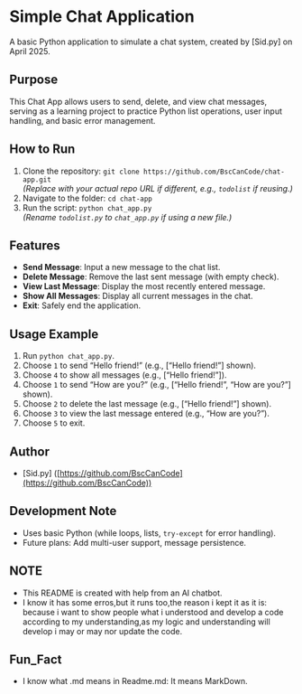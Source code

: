 # Simple Chat Application
A basic Python application to simulate a chat system, created by [Sid.py] on April 2025.

## Purpose
This Chat App allows users to send, delete, and view chat messages, serving as a learning project to practice Python list operations, user input handling, and basic error management.

## How to Run
1. Clone the repository: `git clone https://github.com/BscCanCode/chat-app.git`  
   *(Replace with your actual repo URL if different, e.g., `todolist` if reusing.)*
2. Navigate to the folder: `cd chat-app`
3. Run the script: `python chat_app.py`  
   *(Rename `todolist.py` to `chat_app.py` if using a new file.)*

## Features
- **Send Message**: Input a new message to the chat list.
- **Delete Message**: Remove the last sent message (with empty check).
- **View Last Message**: Display the most recently entered message.
- **Show All Messages**: Display all current messages in the chat.
- **Exit**: Safely end the application.

## Usage Example
1. Run `python chat_app.py`.
2. Choose `1` to send “Hello friend!” (e.g., [“Hello friend!”] shown).
3. Choose `4` to show all messages (e.g., [“Hello friend!”]).
4. Choose `1` to send “How are you?” (e.g., [“Hello friend!”, “How are you?”] shown).
5. Choose `2` to delete the last message (e.g., [“Hello friend!”] shown).
6. Choose `3` to view the last message entered (e.g., “How are you?”).
7. Choose `5` to exit.

## Author
- [Sid.py] ([https://github.com/BscCanCode](https://github.com/BscCanCode))

## Development Note
- Uses basic Python (while loops, lists, `try-except` for error handling).
- Future plans: Add multi-user support, message persistence.

## NOTE
- This README is created with help from an AI chatbot.
- I know it has some erros,but it runs too,the reason i kept it as it is: because i want to show people what i understood and develop a code according to my understanding,as my logic and understanding will develop i may or may nor update the code.

## Fun_Fact
- I know what .md means in Readme.md: It means MarkDown.

